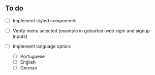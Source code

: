 ## To do

-[ ] Implement styled components

-[ ] Verify menu selected (example in gobarber-web sigin and signup inputs)

-[ ] Implement language option:
  -[ ] Portuguese
  -[ ] English
  -[ ] German